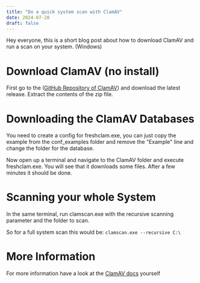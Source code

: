 ```yaml
---
title: "Do a quick system scan with ClamAV"
date: 2024-07-28
draft: false
---
```


Hey everyone, this is a short blog post about how to download ClamAV and run a scan on your system. (Windows)

# Download ClamAV (no install)

First go to the ([GitHub Repository of ClamAV](https://github.com/Cisco-Talos/clamav/releases)) and download the latest release.
Extract the contents of the zip file.

# Downloading the ClamAV Databases

You need to create a config for freshclam.exe, you can just copy the example from the conf_examples folder and remove the "Example" line and change the folder for the database.

Now open up a terminal and navigate to the ClamAV folder and execute freshclam.exe. You will see that it downloads some files. After a few minutes it should be done.

# Scanning your whole System

In the same terminal, run clamscan.exe with the recursive scanning parameter and the folder to scan.

So for a full system scan this would be:
`clamscan.exe --recursive C:\`

# More Information

For more information have a look at the [ClamAV docs](https://docs.clamav.net/manual/) yourself